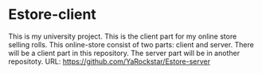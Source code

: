# Estore-client
This is my university project. This is the client part for my online store selling rolls.
This online-store consist of two parts: client and server. There will be a client part in this repository. 
The server part will be in another repositoty. URL: https://github.com/YaRockstar/Estore-server
